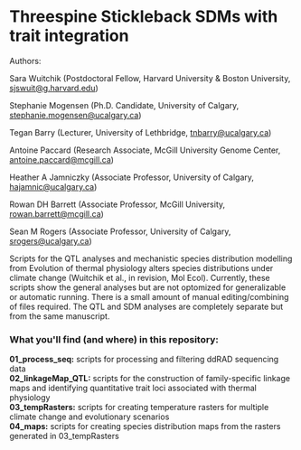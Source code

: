 # Threespine Stickleback SDMs with trait integration

Authors:

Sara Wuitchik (Postdoctoral Fellow, Harvard University & Boston University, sjswuit@g.harvard.edu)

Stephanie Mogensen (Ph.D. Candidate, University of Calgary, stephanie.mogensen@ucalgary.ca)

Tegan Barry (Lecturer, University of Lethbridge, tnbarry@ucalgary.ca)

Antoine Paccard (Research Associate, McGill University Genome Center, antoine.paccard@mcgill.ca)

Heather A Jamniczky (Associate Professor, University of Calgary, hajamnic@ucalgary.ca)

Rowan DH Barrett (Associate Professor, McGill University, rowan.barrett@mcgill.ca)

Sean M Rogers (Associate Professor, University of Calgary, srogers@ucalgary.ca)


Scripts for the QTL analyses and mechanistic species distribution modelling from Evolution of thermal physiology alters species distributions under climate change (Wuitchik et al., in revision, Mol Ecol). Currently, these scripts show the general analyses but are not optomized for generalizable or automatic running. There is a small amount of manual editing/combining of files required. The QTL and SDM analyses are completely separate but from the same manuscript.


### What you'll find (and where) in this repository:  
**01_process_seq:** scripts for processing and filtering ddRAD sequencing data  
**02_linkageMap_QTL:** scripts for the construction of family-specific linkage maps and identifying quantitative trait loci associated with thermal physiology  
**03_tempRasters:** scripts for creating temperature rasters for multiple climate change and evolutionary scenarios  
**04_maps:** scripts for creating species distribution maps from the rasters generated in 03_tempRasters  
